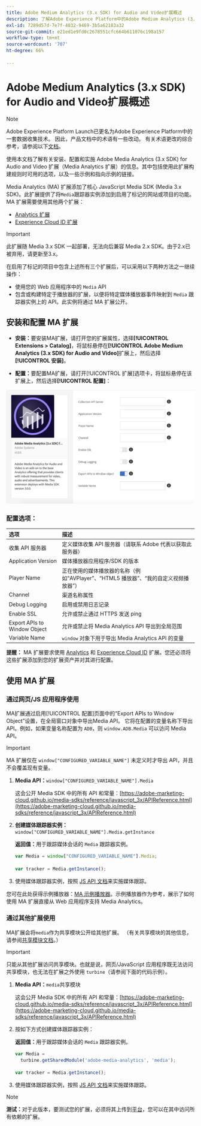 ```yaml
---
title: Adobe Medium Analytics (3.x SDK) for Audio and Video扩展概述
description: 了解Adobe Experience Platform中的Adobe Medium Analytics (3.x SDK) for Audio and Video标记扩展。
exl-id: 7289d57d-7e7f-4832-9469-3b5a62183a32
source-git-commit: e21ed1e9fd0c2678551cfc664b611076c198a157
workflow-type: tm+mt
source-wordcount: '707'
ht-degree: 66%

---
```


# Adobe Medium Analytics (3.x SDK) for Audio and Video扩展概述

>[!NOTE]
>
>Adobe Experience Platform Launch已更名为Adobe Experience Platform中的一套数据收集技术。 因此，产品文档中的术语有一些改动。 有关术语更改的综合参考，请参阅以下[文档](../../../term-updates.md)。

使用本文档了解有关安装、配置和实施 Adobe Media Analytics (3.x SDK) for Audio and Video 扩展（Media Analytics 扩展）的信息。其中包括使用此扩展构建规则时可用的选项，以及一些示例和指向示例的链接。

Media Analytics (MA) 扩展添加了核心 JavaScript Media SDK (Media 3.x SDK)。此扩展提供了将`Media`跟踪器实例添加到启用了标记的网站或项目的功能。 MA 扩展需要使用其他两个扩展：

* [Analytics 扩展](../analytics/overview.md)
* [Experience Cloud ID 扩展](../id-service/overview.md)

>[!IMPORTANT]
>
>此扩展随 Media 3.x SDK 一起部署，无法向后兼容 Media 2.x SDK。由于2.x已被弃用，请更新至3.x。

在启用了标记的项目中包含上述所有三个扩展后，可以采用以下两种方法之一继续操作：

* 使用您的 Web 应用程序中的 `Media` API
* 包含或构建特定于播放器的扩展，以便将特定媒体播放器事件映射到 `Media` 跟踪器实例上的 API。此实例将通过 MA 扩展公开。

## 安装和配置 MA 扩展

* **安装：**&#x200B;要安装MA扩展，请打开您的扩展属性，选择&#x200B;**[!UICONTROL Extensions > Catalog]**，将鼠标悬停在&#x200B;**[!UICONTROL Adobe Medium Analytics (3.x SDK) for Audio and Video]**&#x200B;扩展上，然后选择&#x200B;**[!UICONTROL 安装]**。

* **配置：**&#x200B;要配置MA扩展，请打开[!UICONTROL 扩展]选项卡，将鼠标悬停在该扩展上，然后选择&#x200B;**[!UICONTROL 配置]**：

![MA 扩展配置](../../../images/ext-ma-config.png)

### 配置选项：

| 选项 | 描述 |
| :--- | :--- |
| 收集 API 服务器 | 定义媒体收集 API 服务器（请联系 Adobe 代表以获取此服务器） |
| Application Version | 媒体播放器应用程序/SDK 的版本 |
| Player Name | 正在使用的媒体播放器的名称（例如“AVPlayer”、“HTML5 播放器”、“我的自定义视频播放器”） |
| Channel | 渠道名称属性 |
| Debug Logging | 启用或禁用日志记录 |
| Enable SSL | 允许或禁止通过 HTTPS 发送 ping |
| Export APIs to Window Object | 允许或禁止将 Media Analytics API 导出到全局范围 |
| Variable Name | `window` 对象下用于导出 Media Analytics API 的变量 |

**提醒：** MA 扩展要求使用 [Analytics](../analytics/overview.md) 和 [Experience Cloud ID](../id-service/overview.md) 扩展。您还必须将这些扩展添加到您的扩展资产并对其进行配置。

## 使用 MA 扩展

### 通过网页/JS 应用程序使用

MA扩展通过启用[!UICONTROL 配置]页面中的“Export APIs to Window Object”设置，在全局窗口对象中导出Media API。 它将在配置的变量名称下导出 API。例如，如果变量名称配置为 `ADB`，则 `window.ADB.Media` 可以访问 Media API。

>[!IMPORTANT]
>
>MA 扩展仅在 `window["CONFIGURED_VARIABLE_NAME"]` 未定义时才导出 API，并且不会覆盖现有变量。

1. **Media API：**`window["CONFIGURED_VARIABLE_NAME"].Media`

   这会公开 Media SDK 中的所有 API 和常量：[https://adobe-marketing-cloud.github.io/media-sdks/reference/javascript_3x/APIReference.html](https://adobe-marketing-cloud.github.io/media-sdks/reference/javascript_3x/APIReference.html)

1. **创建媒体跟踪器实例：**`window["CONFIGURED_VARIABLE_NAME"].Media.getInstance`

   **返回值：**&#x200B;用于跟踪媒体会话的 `Media` 跟踪器实例。

   ```javascript
   var Media = window["CONFIGURED_VARIABLE_NAME"].Media;
   
   var tracker = Media.getInstance();
   ```

1. 使用媒体跟踪器实例，按照 [JS API 文档](https://adobe-marketing-cloud.github.io/media-sdks/reference/javascript_3x/index.html)来实施媒体跟踪。

您可在此处获得示例播放器：[MA 示例播放器](https://github.com/Adobe-Marketing-Cloud/media-sdks/tree/master/samples/launch/js/3.x)。示例播放器作为参考，展示了如何使用 MA 扩展直接从 Web 应用程序支持 Media Analytics。


### 通过其他扩展使用

MA扩展会将`media`作为共享模块公开给其他扩展。 （有关共享模块的其他信息，请参阅[共享模块文档](../../../extension-dev/web/shared.md)。）

>[!IMPORTANT]
>
>只能从其他扩展访问共享模块。也就是说，网页/JavaScript 应用程序既无法访问共享模块，也无法在扩展之外使用 `turbine`（请参阅下面的代码示例）。

1. **Media API：**`media`共享模块

   这会公开 Media SDK 中的所有 API 和常量：[https://adobe-marketing-cloud.github.io/media-sdks/reference/javascript_3x/APIReference.html](https://adobe-marketing-cloud.github.io/media-sdks/reference/javascript_3x/APIReference.html)

1. 按如下方式创建媒体跟踪器实例：

   **返回值：**&#x200B;用于跟踪媒体会话的 `Media` 跟踪器实例。

   ```javascript
   var Media =
     turbine.getSharedModule('adobe-media-analytics', 'media');
   
   var tracker = Media.getInstance();
   ```

1. 使用媒体跟踪器实例，按照 [JS API 文档](https://adobe-marketing-cloud.github.io/media-sdks/reference/javascript_3x/index.html)来实施媒体跟踪。

>[!NOTE]
>
>**测试：**&#x200B;对于此版本，要测试您的扩展，必须将其上传到[平台](../../../extension-dev/submit/upload-and-test.md)，您可以在其中访问所有依赖的扩展。
